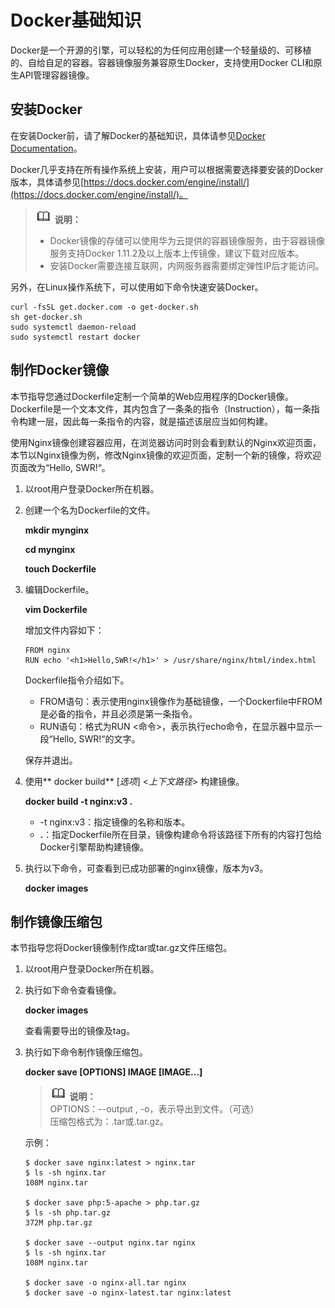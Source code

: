 # Docker基础知识<a name="swr_01_0006"></a>

Docker是一个开源的引擎，可以轻松的为任何应用创建一个轻量级的、可移植的、自给自足的容器。容器镜像服务兼容原生Docker，支持使用Docker CLI和原生API管理容器镜像。

## 安装Docker<a name="section941018533817"></a>

在安装Docker前，请了解Docker的基础知识，具体请参见[Docker Documentation](https://docs.docker.com)。

Docker几乎支持在所有操作系统上安装，用户可以根据需要选择要安装的Docker版本，具体请参见[https://docs.docker.com/engine/install/](https://docs.docker.com/engine/install/)。

>![](public_sys-resources/icon-note.gif) **说明：**   
>-   Docker镜像的存储可以使用华为云提供的容器镜像服务，由于容器镜像服务支持Docker 1.11.2及以上版本上传镜像，建议下载对应版本。  
>-   安装Docker需要连接互联网，内网服务器需要绑定弹性IP后才能访问。  

另外，在Linux操作系统下，可以使用如下命令快速安装Docker。

```
curl -fsSL get.docker.com -o get-docker.sh
sh get-docker.sh
sudo systemctl daemon-reload
sudo systemctl restart docker
```

## 制作Docker镜像<a name="section135321459915"></a>

本节指导您通过Dockerfile定制一个简单的Web应用程序的Docker镜像。Dockerfile是一个文本文件，其内包含了一条条的指令（Instruction），每一条指令构建一层，因此每一条指令的内容，就是描述该层应当如何构建。

使用Nginx镜像创建容器应用，在浏览器访问时则会看到默认的Nginx欢迎页面，本节以Nginx镜像为例，修改Nginx镜像的欢迎页面，定制一个新的镜像，将欢迎页面改为“Hello, SWR!“。

1.  以root用户登录Docker所在机器。
2.  创建一个名为Dockerfile的文件。

    **mkdir mynginx**

    **cd mynginx**

    **touch Dockerfile**

3.  编辑Dockerfile。

    **vim Dockerfile**

    增加文件内容如下：

    ```
    FROM nginx
    RUN echo '<h1>Hello,SWR!</h1>' > /usr/share/nginx/html/index.html
    ```

    Dockerfile指令介绍如下。

    -   FROM语句：表示使用nginx镜像作为基础镜像，一个Dockerfile中FROM是必备的指令，并且必须是第一条指令。
    -   RUN语句：格式为RUN <命令\>，表示执行echo命令，在显示器中显示一段“Hello, SWR!“的文字。

    保存并退出。

4.  使用** docker build**  \[_选项_\] <_上下文路径_\> 构建镜像。

    **docker build -t nginx:v3 .**

    -   -t nginx:v3：指定镜像的名称和版本。
    -   **.**：指定Dockerfile所在目录，镜像构建命令将该路径下所有的内容打包给Docker引擎帮助构建镜像。

5.  执行以下命令，可查看到已成功部署的nginx镜像，版本为v3。

    **docker images**


## 制作镜像压缩包<a name="section3433103111126"></a>

本节指导您将Docker镜像制作成tar或tar.gz文件压缩包。

1.  以root用户登录Docker所在机器。
2.  执行如下命令查看镜像。

    **docker images**

    查看需要导出的镜像及tag。

3.  执行如下命令制作镜像压缩包。

    **docker save \[OPTIONS\] IMAGE \[IMAGE...\]**

    >![](public_sys-resources/icon-note.gif) **说明：**   
    >OPTIONS：--output , -o，表示导出到文件。（可选）  
    >压缩包格式为：.tar或.tar.gz。  

    示例：

    ```
    $ docker save nginx:latest > nginx.tar
    $ ls -sh nginx.tar
    108M nginx.tar
    
    $ docker save php:5-apache > php.tar.gz
    $ ls -sh php.tar.gz
    372M php.tar.gz
    
    $ docker save --output nginx.tar nginx
    $ ls -sh nginx.tar
    108M nginx.tar
    
    $ docker save -o nginx-all.tar nginx
    $ docker save -o nginx-latest.tar nginx:latest
    ```


